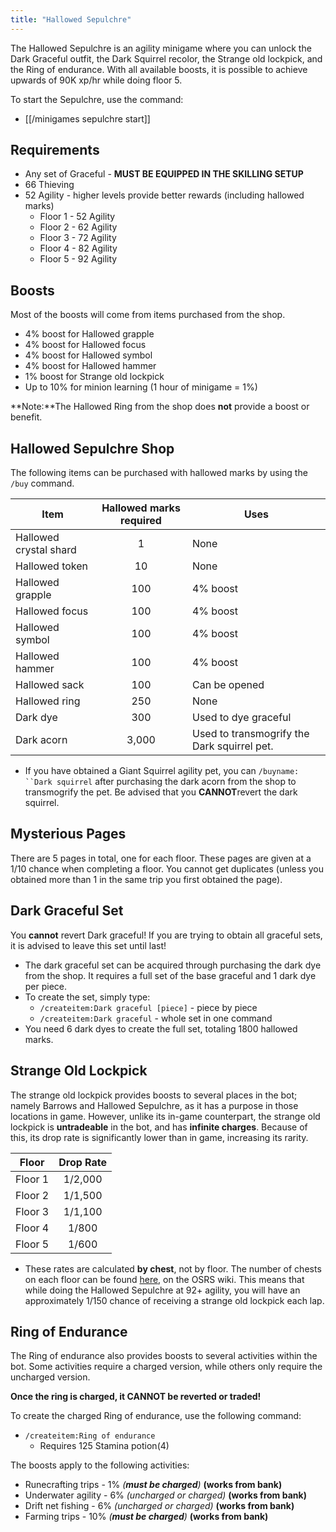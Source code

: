 ```yaml
---
title: "Hallowed Sepulchre"
---
```


The Hallowed Sepulchre is an agility minigame where you can unlock the Dark Graceful outfit, the Dark Squirrel recolor, the Strange old lockpick, and the Ring of endurance. With all available boosts, it is possible to achieve upwards of 90K xp/hr while doing floor 5.

To start the Sepulchre, use the command:

- [[/minigames sepulchre start]]

## Requirements

- Any set of Graceful - **MUST BE EQUIPPED IN THE SKILLING SETUP**
- 66 Thieving
- 52 Agility - higher levels provide better rewards (including hallowed marks)
  - Floor 1 - 52 Agility
  - Floor 2 - 62 Agility
  - Floor 3 - 72 Agility
  - Floor 4 - 82 Agility
  - Floor 5 - 92 Agility

## Boosts

Most of the boosts will come from items purchased from the shop.

- 4% boost for Hallowed grapple
- 4% boost for Hallowed focus
- 4% boost for Hallowed symbol
- 4% boost for Hallowed hammer
- 1% boost for Strange old lockpick
- Up to 10% for minion learning (1 hour of minigame = 1%)

**Note:**The Hallowed Ring from the shop does **not** provide a boost or benefit.

## Hallowed Sepulchre Shop

The following items can be purchased with hallowed marks by using the `/buy` command.

| **Item**               | **Hallowed marks required** | **Uses**                                    |
| ---------------------- | :-------------------------: | ------------------------------------------- |
| Hallowed crystal shard |              1              | None                                        |
| Hallowed token         |             10              | None                                        |
| Hallowed grapple       |             100             | 4% boost                                    |
| Hallowed focus         |             100             | 4% boost                                    |
| Hallowed symbol        |             100             | 4% boost                                    |
| Hallowed hammer        |             100             | 4% boost                                    |
| Hallowed sack          |             100             | Can be opened                               |
| Hallowed ring          |             250             | None                                        |
| Dark dye               |             300             | Used to dye graceful                        |
| Dark acorn             |            3,000            | Used to transmogrify the Dark squirrel pet. |

- If you have obtained a Giant Squirrel agility pet, you can `/buyname: ``Dark squirrel` after purchasing the dark acorn from the shop to transmogrify the pet. Be advised that you **CANNOT**revert the dark squirrel.

## Mysterious Pages

There are 5 pages in total, one for each floor. These pages are given at a 1/10 chance when completing a floor. You cannot get duplicates (unless you obtained more than 1 in the same trip you first obtained the page).

## Dark Graceful Set

You **cannot** revert Dark graceful! If you are trying to obtain all graceful sets, it is advised to leave this set until last!

- The dark graceful set can be acquired through purchasing the dark dye from the shop. It requires a full set of the base graceful and 1 dark dye per piece.
- To create the set, simply type:
  - `/createitem:Dark graceful [piece]` - piece by piece
  - `/createitem:Dark graceful` - whole set in one command
- You need 6 dark dyes to create the full set, totaling 1800 hallowed marks.

## **Strange Old Lockpick**

The strange old lockpick provides boosts to several places in the bot; namely Barrows and Hallowed Sepulchre, as it has a purpose in those locations in game. However, unlike its in-game counterpart, the strange old lockpick is **untradeable** in the bot, and has **infinite charges**. Because of this, its drop rate is significantly lower than in game, increasing its rarity.

| **Floor** | **Drop Rate** |
| --------- | :-----------: |
| Floor 1   |    1/2,000    |
| Floor 2   |    1/1,500    |
| Floor 3   |    1/1,100    |
| Floor 4   |     1/800     |
| Floor 5   |     1/600     |

- These rates are calculated **by chest**, not by floor. The number of chests on each floor can be found [here](<https://oldschool.runescape.wiki/w/Coffin_(Hallowed_Sepulchre)#Locations>), on the OSRS wiki. This means that while doing the Hallowed Sepulchre at 92+ agility, you will have an approximately 1/150 chance of receiving a strange old lockpick each lap.

## Ring of Endurance

The Ring of endurance also provides boosts to several activities within the bot. Some activities require a charged version, while others only require the uncharged version.

**Once the ring is charged, it CANNOT be reverted or traded!**

To create the charged Ring of endurance, use the following command:

- `/createitem:Ring of endurance`
  - Requires 125 Stamina potion(4)

The boosts apply to the following activities:

- Runecrafting trips - 1% _(**must be charged**)_ **(works from bank)**
- Underwater agility - 6% _(uncharged or charged)_ **(works from bank)**
- Drift net fishing - 6% _(uncharged or charged)_ **(works from bank)**
- Farming trips - 10% _(**must be charged**)_ **(works from bank)**
